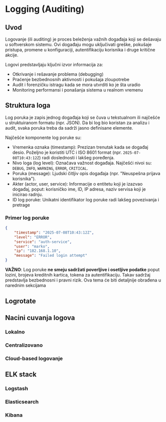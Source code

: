 # Logging (Auditing)

## Uvod

Logovanje (ili auditing) je proces beleženja važnih događaja koji se dešavaju u softverskom sistemu. Ovi događaju mogu uključivati greške, pokušaje pristupa, promene u konfiguraciji, autentifikaciju korisnika i druge kritične akcije.

Logovi predstavljaju ključni izvor informacija za:
- Otkrivanje i rešavanje problema (debugging)
- Praćenje bezbednosnih aktivnosti i pokušaja zloupotrebe
- Audit i forenzičku istragu kada se mora utvrditi ko je šta uradio
- Monitoring performansi i ponašanja sistema u realnom vremenu

## Struktura loga

Log poruka je zapis jednog događaja koji se čuva u tekstualnom ili najčešće u struktuiranom formatu (npr. JSON). Da bi log bio koristan za analizu i audit, svaka poruka treba da sadrži jasno definisane elemente.

Najčešće komponente log poruke su:
- Vremenka oznaka (timestamp): Prezizan trenutak kada se događaj desio. Poželjno je koristiti UTC i ISO 8601 format (npr. `2025-07-08T10:43:12Z`) radi doslednosti i lakšeg poređenja.
- Nivo loga (log level): Označava važnost događaja. Najčešći nivoi su: `DEBUG`, `INFO`, `WARNING`, `ERROR`, `CRITICAL`.
- Poruka (message): Ljudski čitljiv opis događaja (npr. "Neuspešna prijava korisnika").
- Akter (actor, user, service): Informacije o entitetu koji je izazvao događaj, poput: korisničko ime, ID, IP adresa, naziv servisa koji je inicirao radnju.
- ID log poruke: Unikatni identifikator log poruke radi lakšeg povezivanja i pretrage

### Primer log poruke

```json
{
    "timestamp": "2025-07-08T10:43:12Z",
    "level": "ERROR",
    "service": "auth-service",
    "user": "marko",
    "ip": "182.168.1.10",
    "message": "Failed login attempt"
}
```

**VAŽNO**: Log poruke **ne smeju sadržati poverljive i osetljive podatke** poput lozini, brojeva kreditnih kartica, tokena za autentifikaciju. Takav sadržaj predstavlja bezbednosni i pravni rizik. Ova tema će biti detaljnije obrađena u narednim sekcijama


## Logrotate


## Nacini cuvanja logova

### Lokalno

### Centralizovano

### Cloud-based logovanje


## ELK stack

### Logstash

### Elasticsearch

### Kibana
